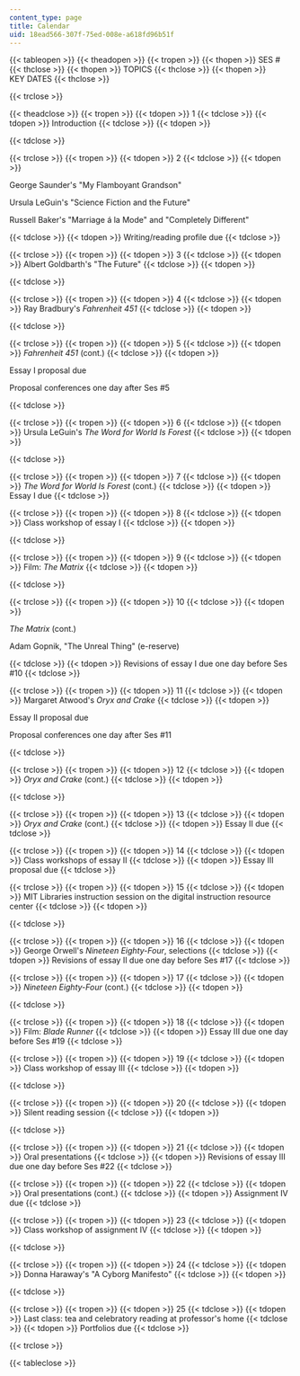 ```yaml
---
content_type: page
title: Calendar
uid: 18ead566-307f-75ed-008e-a618fd96b51f
---
```


{{< tableopen >}}
{{< theadopen >}}
{{< tropen >}}
{{< thopen >}}
SES #
{{< thclose >}}
{{< thopen >}}
TOPICS
{{< thclose >}}
{{< thopen >}}
KEY DATES
{{< thclose >}}

{{< trclose >}}

{{< theadclose >}}
{{< tropen >}}
{{< tdopen >}}
1
{{< tdclose >}}
{{< tdopen >}}
Introduction
{{< tdclose >}}
{{< tdopen >}}

{{< tdclose >}}

{{< trclose >}}
{{< tropen >}}
{{< tdopen >}}
2
{{< tdclose >}}
{{< tdopen >}}


George Saunder's "My Flamboyant Grandson"

Ursula LeGuin's "Science Fiction and the Future"

Russell Baker's "Marriage á la Mode" and "Completely Different"


{{< tdclose >}}
{{< tdopen >}}
Writing/reading profile due
{{< tdclose >}}

{{< trclose >}}
{{< tropen >}}
{{< tdopen >}}
3
{{< tdclose >}}
{{< tdopen >}}
Albert Goldbarth's "The Future"
{{< tdclose >}}
{{< tdopen >}}

{{< tdclose >}}

{{< trclose >}}
{{< tropen >}}
{{< tdopen >}}
4
{{< tdclose >}}
{{< tdopen >}}
Ray Bradbury's _Fahrenheit 451_
{{< tdclose >}}
{{< tdopen >}}

{{< tdclose >}}

{{< trclose >}}
{{< tropen >}}
{{< tdopen >}}
5
{{< tdclose >}}
{{< tdopen >}}
_Fahrenheit 451_ (cont.)
{{< tdclose >}}
{{< tdopen >}}


Essay I proposal due

Proposal conferences one day after Ses #5


{{< tdclose >}}

{{< trclose >}}
{{< tropen >}}
{{< tdopen >}}
6
{{< tdclose >}}
{{< tdopen >}}
Ursula LeGuin's _The Word for World Is Forest_
{{< tdclose >}}
{{< tdopen >}}

{{< tdclose >}}

{{< trclose >}}
{{< tropen >}}
{{< tdopen >}}
7
{{< tdclose >}}
{{< tdopen >}}
_The Word for World Is Forest_ (cont.)
{{< tdclose >}}
{{< tdopen >}}
Essay I due
{{< tdclose >}}

{{< trclose >}}
{{< tropen >}}
{{< tdopen >}}
8
{{< tdclose >}}
{{< tdopen >}}
Class workshop of essay I
{{< tdclose >}}
{{< tdopen >}}

{{< tdclose >}}

{{< trclose >}}
{{< tropen >}}
{{< tdopen >}}
9
{{< tdclose >}}
{{< tdopen >}}
Film: _The Matrix_
{{< tdclose >}}
{{< tdopen >}}

{{< tdclose >}}

{{< trclose >}}
{{< tropen >}}
{{< tdopen >}}
10
{{< tdclose >}}
{{< tdopen >}}


_The Matrix_ (cont.)

Adam Gopnik, "The Unreal Thing" (e-reserve)


{{< tdclose >}}
{{< tdopen >}}
Revisions of essay I due one day before Ses #10
{{< tdclose >}}

{{< trclose >}}
{{< tropen >}}
{{< tdopen >}}
11
{{< tdclose >}}
{{< tdopen >}}
Margaret Atwood's _Oryx and Crake_
{{< tdclose >}}
{{< tdopen >}}


Essay II proposal due

Proposal conferences one day after Ses #11


{{< tdclose >}}

{{< trclose >}}
{{< tropen >}}
{{< tdopen >}}
12
{{< tdclose >}}
{{< tdopen >}}
_Oryx and Crake_ (cont.)
{{< tdclose >}}
{{< tdopen >}}

{{< tdclose >}}

{{< trclose >}}
{{< tropen >}}
{{< tdopen >}}
13
{{< tdclose >}}
{{< tdopen >}}
_Oryx and Crake_ (cont.)
{{< tdclose >}}
{{< tdopen >}}
Essay II due
{{< tdclose >}}

{{< trclose >}}
{{< tropen >}}
{{< tdopen >}}
14
{{< tdclose >}}
{{< tdopen >}}
Class workshops of essay II
{{< tdclose >}}
{{< tdopen >}}
Essay III proposal due
{{< tdclose >}}

{{< trclose >}}
{{< tropen >}}
{{< tdopen >}}
15
{{< tdclose >}}
{{< tdopen >}}
MIT Libraries instruction session on the digital instruction resource center
{{< tdclose >}}
{{< tdopen >}}

{{< tdclose >}}

{{< trclose >}}
{{< tropen >}}
{{< tdopen >}}
16
{{< tdclose >}}
{{< tdopen >}}
George Orwell's _Nineteen Eighty-Four_, selections
{{< tdclose >}}
{{< tdopen >}}
Revisions of essay II due one day before Ses #17
{{< tdclose >}}

{{< trclose >}}
{{< tropen >}}
{{< tdopen >}}
17
{{< tdclose >}}
{{< tdopen >}}
_Nineteen Eighty-Four_ (cont.)
{{< tdclose >}}
{{< tdopen >}}

{{< tdclose >}}

{{< trclose >}}
{{< tropen >}}
{{< tdopen >}}
18
{{< tdclose >}}
{{< tdopen >}}
Film: _Blade Runner_
{{< tdclose >}}
{{< tdopen >}}
Essay III due one day before Ses #19
{{< tdclose >}}

{{< trclose >}}
{{< tropen >}}
{{< tdopen >}}
19
{{< tdclose >}}
{{< tdopen >}}
Class workshop of essay III
{{< tdclose >}}
{{< tdopen >}}

{{< tdclose >}}

{{< trclose >}}
{{< tropen >}}
{{< tdopen >}}
20
{{< tdclose >}}
{{< tdopen >}}
Silent reading session
{{< tdclose >}}
{{< tdopen >}}

{{< tdclose >}}

{{< trclose >}}
{{< tropen >}}
{{< tdopen >}}
21
{{< tdclose >}}
{{< tdopen >}}
Oral presentations
{{< tdclose >}}
{{< tdopen >}}
Revisions of essay III due one day before Ses #22
{{< tdclose >}}

{{< trclose >}}
{{< tropen >}}
{{< tdopen >}}
22
{{< tdclose >}}
{{< tdopen >}}
Oral presentations (cont.)
{{< tdclose >}}
{{< tdopen >}}
Assignment IV due
{{< tdclose >}}

{{< trclose >}}
{{< tropen >}}
{{< tdopen >}}
23
{{< tdclose >}}
{{< tdopen >}}
Class workshop of assignment IV
{{< tdclose >}}
{{< tdopen >}}

{{< tdclose >}}

{{< trclose >}}
{{< tropen >}}
{{< tdopen >}}
24
{{< tdclose >}}
{{< tdopen >}}
Donna Haraway's "A Cyborg Manifesto"
{{< tdclose >}}
{{< tdopen >}}

{{< tdclose >}}

{{< trclose >}}
{{< tropen >}}
{{< tdopen >}}
25
{{< tdclose >}}
{{< tdopen >}}
Last class: tea and celebratory reading at professor's home
{{< tdclose >}}
{{< tdopen >}}
Portfolios due
{{< tdclose >}}

{{< trclose >}}

{{< tableclose >}}